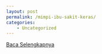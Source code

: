 ```yaml
---
layout: post
permalink: /mimpi-ibu-sakit-keras/
categories:
    - Uncategorized
---
```


[Baca Selengkapnya](/04)